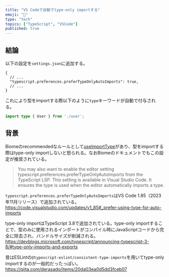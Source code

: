 ```yaml
---
title: "VS Codeで自動でtype-only importする"
emoji: "🛵"
type: "tech"
topics: ["TypeScript", "VSCode"]
published: true
---
```


## 結論

以下の設定を`settings.json`に追加する。

```jsonc
{
  // ...
  "typescript.preferences.preferTypeOnlyAutoImports": true,
  // ...
}
```

これにより型をimportする際以下のように`type`キーワードが自動で付与される。

```typescript
import type { User } from './user';
```

## 背景

Biomeのrecommendedなルールとして[useImportType](https://biomejs.dev/linter/rules/use-import-type/)があり、型をimportする際はtype-only importしないと怒られる。なおBiomeのドキュメントでもこの設定が推奨されている。
> You may also want to enable the editor setting typescript.preferences.preferTypeOnlyAutoImports from the TypeScript LSP. This setting is available in Visual Studio Code. It ensures the type is used when the editor automatically imports a type.

`typescript.preferences.preferTypeOnlyAutoImports`はVS Code 1.85（2023年11月リリース）で追加されている。
<https://code.visualstudio.com/updates/v1_85#_prefer-using-type-for-auto-imports>

type-only importはTypeScript 3.8で追加されている。type-only importすることで、型のみに使用されるインポートがコンパイル時にJavaScriptコードから完全に除去され、バンドルサイズが削減される。
<https://devblogs.microsoft.com/typescript/announcing-typescript-3-8/#type-only-imports-and-exports>

昔はESLintの`@typescript-eslint/consistent-type-imports`を用いてtype-only importするのが一般的だったっぽい。
<https://qiita.com/derasado/items/20da03ea0d5dd3fceb07>
